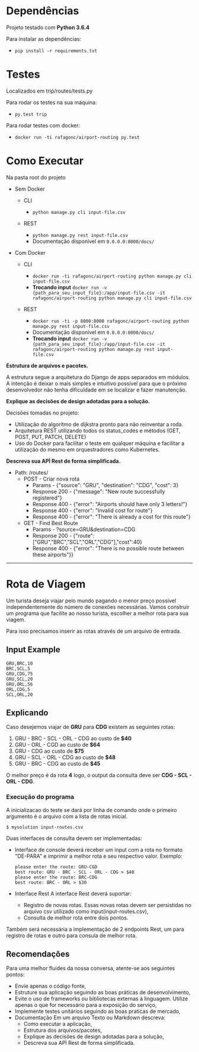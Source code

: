 # Dependências #

Projeto testado com **Python 3.6.4**

Para instalar as dependências:

- `pip install -r requirements.txt`

# Testes #

Localizados em triṕ/routes/tests.py

Para rodar os testes na sua máquina:

- `py.test trip`

Para rodar testes com docker:

- `docker run -ti rafagonc/airport-routing py.test`

# Como Executar #

Na pasta root do projeto

- Sem Docker
    - CLI
        - `python manage.py cli input-file.csv`

    - REST
        - `python manage.py rest input-file.csv`
        - Documentação disponível em `0.0.0.0:8000/docs/`

- Com Docker
    - CLI
        - `docker run -ti rafagonc/airport-routing python manage.py cli input-file.csv`
        - **Trocando input** `docker run -v {path_para_seu_input_file}:/app/input-file.csv -it rafagonc/airport-routing python manage.py cli input-file.csv`

    - REST
        - `docker run -ti -p 8000:8000 rafagonc/airport-routing python manage.py rest input-file.csv`
        - Documentação disponível em `0.0.0.0:8000/docs/`
        - **Trocando input** `docker run -v {path_para_seu_input_file}:/app/input-file.csv -it rafagonc/airport-routing python manage.py rest input-file.csv`

  

**Estrutura de arquivos e pacotes.**

A estrutura segue a arquitetura do Django de apps separados em módulos. A intenção é deixar o mais simples e intuitivo possível para que o próximo desenvolvedor não tenha dificuldade em se localizar e fazer manutenção.

**Explique as decisões de design adotadas para a solução.**

Decisões tomadas no projeto:

- Utilização do algoritmo de dijkstra pronto para não reinventar a roda.
- Arquitetura REST utilizando todos os status_codes e métodos (GET, POST, PUT, PATCH, DELETE)
- Uso do Docker para facilitar o teste em qualquer máquina e facilitar a utilização do mesmo em orquestradores como Kubernetes.

**Descreva sua APÌ Rest de forma simplificada.**

- Path: /routes/
  - POST - Criar nova rota
    - Params - {"source": "GRU", "destination": "CDG", "cost": 3}
    - Response 200 - {"message": "New route successfully registered"}
    - Response 400 - {"error": "Airports should have only 3 letters!"}
    - Response 400 - {"error": "Invalid cost for route"}
    - Response 400 - {"error": "There is already a cost for this route"}
  - GET - Find Best Route
    - Params - ?source=GRU&destination=CDG
    - Response 200 - {"route":["GRU","BRC","SCL","ORL","CDG"],"cost":40}
    - Response 400 - {"error": "There is no possible route between these airports"}}

----------------------------------------------------------------------------------------

# Rota de Viagem #

Um turista deseja viajar pelo mundo pagando o menor preço possível independentemente do número de conexões necessárias.
Vamos construir um programa que facilite ao nosso turista, escolher a melhor rota para sua viagem.

Para isso precisamos inserir as rotas através de um arquivo de entrada.

## Input Example ##
```csv
GRU,BRC,10
BRC,SCL,5
GRU,CDG,75
GRU,SCL,20
GRU,ORL,56
ORL,CDG,5
SCL,ORL,20
```

## Explicando ## 
Caso desejemos viajar de **GRU** para **CDG** existem as seguintes rotas:

1. GRU - BRC - SCL - ORL - CDG ao custo de **$40**
2. GRU - ORL - CGD ao custo de **$64**
3. GRU - CDG ao custo de **$75**
4. GRU - SCL - ORL - CDG ao custo de **$48**
5. GRU - BRC - CDG ao custo de **$45**

O melhor preço é da rota **4** logo, o output da consulta deve ser **CDG - SCL - ORL - CDG**.

### Execução do programa ###
A inicializacao do teste se dará por linha de comando onde o primeiro argumento é o arquivo com a lista de rotas inicial.

```shell
$ mysolution input-routes.csv
```

Duas interfaces de consulta devem ser implementadas:
- Interface de console deverá receber um input com a rota no formato "DE-PARA" e imprimir a melhor rota e seu respectivo valor.
  Exemplo:
  ```shell
  please enter the route: GRU-CGD
  best route: GRU - BRC - SCL - ORL - CDG > $40
  please enter the route: BRC-CDG
  best route: BRC - ORL > $30
  ```

- Interface Rest
    A interface Rest deverá suportar:
    - Registro de novas rotas. Essas novas rotas devem ser persistidas no arquivo csv utilizado como input(input-routes.csv),
    - Consulta de melhor rota entre dois pontos.

Também será necessária a implementação de 2 endpoints Rest, um para registro de rotas e outro para consula de melhor rota.

## Recomendações ##
Para uma melhor fluides da nossa conversa, atente-se aos seguintes pontos:

* Envie apenas o código fonte,
* Estruture sua aplicação seguindo as boas práticas de desenvolvimento,
* Evite o uso de frameworks ou bibliotecas externas à linguagem. Utilize apenas o que for necessário para a exposição do serviço,
* Implemente testes unitários seguindo as boas praticas de mercado,
* Documentação
  Em um arquivo Texto ou Markdown descreva:
  * Como executar a aplicação,
  * Estrutura dos arquivos/pacotes,
  * Explique as decisões de design adotadas para a solução,
  * Descreva sua APÌ Rest de forma simplificada.

